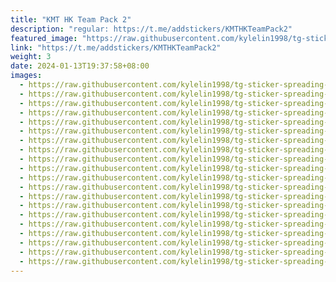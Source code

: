 ```yaml
---
title: "KMT HK Team Pack 2"
description: "regular: https://t.me/addstickers/KMTHKTeamPack2"
featured_image: "https://raw.githubusercontent.com/kylelin1998/tg-sticker-spreading-worldwide-images/main/img/922af323-2ffe-4aaf-9226-673fd3095215.jpg"
link: "https://t.me/addstickers/KMTHKTeamPack2"
weight: 3
date: 2024-01-13T19:37:58+08:00
images:
  - https://raw.githubusercontent.com/kylelin1998/tg-sticker-spreading-worldwide-images/main/img/922af323-2ffe-4aaf-9226-673fd3095215.jpg
  - https://raw.githubusercontent.com/kylelin1998/tg-sticker-spreading-worldwide-images/main/img/656e751e-6ffd-46bf-b679-97dc3f9c2b82.jpg
  - https://raw.githubusercontent.com/kylelin1998/tg-sticker-spreading-worldwide-images/main/img/fb6a39ef-9183-421f-a354-1e072da8c412.jpg
  - https://raw.githubusercontent.com/kylelin1998/tg-sticker-spreading-worldwide-images/main/img/20737759-5844-40dc-b9a2-de97017b4415.jpg
  - https://raw.githubusercontent.com/kylelin1998/tg-sticker-spreading-worldwide-images/main/img/a4c13983-3a14-4bd9-af3b-5ceb165d8f65.jpg
  - https://raw.githubusercontent.com/kylelin1998/tg-sticker-spreading-worldwide-images/main/img/bdb14799-e08c-4832-a502-7a72f51ad53c.jpg
  - https://raw.githubusercontent.com/kylelin1998/tg-sticker-spreading-worldwide-images/main/img/65c37cb7-5fda-41bb-834f-19f76e246a7a.jpg
  - https://raw.githubusercontent.com/kylelin1998/tg-sticker-spreading-worldwide-images/main/img/21cdc285-47bc-4fb9-8c48-22c14e1851db.jpg
  - https://raw.githubusercontent.com/kylelin1998/tg-sticker-spreading-worldwide-images/main/img/41f0e20f-db62-44bd-9fc4-d2141106a516.jpg
  - https://raw.githubusercontent.com/kylelin1998/tg-sticker-spreading-worldwide-images/main/img/28027105-85ca-4b1d-b242-bbd1906536f4.jpg
  - https://raw.githubusercontent.com/kylelin1998/tg-sticker-spreading-worldwide-images/main/img/458c0d90-c40d-495e-b7dc-dd23e468d5d6.jpg
  - https://raw.githubusercontent.com/kylelin1998/tg-sticker-spreading-worldwide-images/main/img/a2740537-7265-4f95-83f8-4dc64b9da3ee.jpg
  - https://raw.githubusercontent.com/kylelin1998/tg-sticker-spreading-worldwide-images/main/img/1c51cfa7-5581-4eae-93f2-8ba5293454ee.jpg
  - https://raw.githubusercontent.com/kylelin1998/tg-sticker-spreading-worldwide-images/main/img/e520d628-4214-48ef-9632-0f763c63677b.jpg
  - https://raw.githubusercontent.com/kylelin1998/tg-sticker-spreading-worldwide-images/main/img/b074c9b5-025c-482b-9648-15996ad6391d.jpg
  - https://raw.githubusercontent.com/kylelin1998/tg-sticker-spreading-worldwide-images/main/img/52414325-3769-40a1-a189-f690f6cf38e6.jpg
  - https://raw.githubusercontent.com/kylelin1998/tg-sticker-spreading-worldwide-images/main/img/8b459032-1662-4a41-ae65-2d54564c02e3.jpg
  - https://raw.githubusercontent.com/kylelin1998/tg-sticker-spreading-worldwide-images/main/img/ce028bf3-66fd-4e5a-be0f-f7885a9c0627.jpg
  - https://raw.githubusercontent.com/kylelin1998/tg-sticker-spreading-worldwide-images/main/img/d930d0ca-3022-4bd8-a5bc-9ea88703edd4.jpg
  - https://raw.githubusercontent.com/kylelin1998/tg-sticker-spreading-worldwide-images/main/img/5c5c37e0-8b25-4d27-807f-c02f089260d1.jpg
---
```

